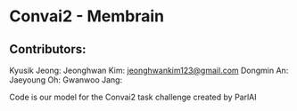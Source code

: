 # Convai2 - Membrain

## Contributors: 

Kyusik Jeong:
Jeonghwan Kim: jeonghwankim123@gmail.com
Dongmin An:
Jaeyoung Oh:
Gwanwoo Jang:




Code is our model for the Convai2 task challenge created by ParlAI

